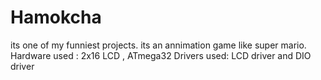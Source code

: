 # Hamokcha
its one of my funniest projects.
its an annimation game like super mario.
Hardware used :
2x16 LCD , ATmega32
Drivers used:
LCD driver and DIO driver
